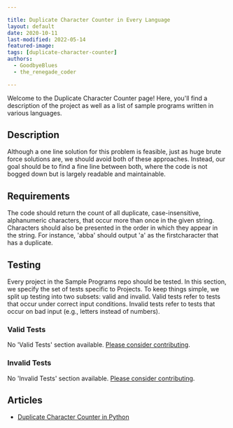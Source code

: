 ```yaml
---

title: Duplicate Character Counter in Every Language
layout: default
date: 2020-10-11
last-modified: 2022-05-14
featured-image: 
tags: [duplicate-character-counter]
authors:
  - GoodbyeBlues
  - the_renegade_coder

---
```


Welcome to the Duplicate Character Counter page! Here, you'll find a description of the project as well as a list of sample programs written in various languages.

## Description

Although a one line solution for this problem is feasible, just as 
huge brute force solutions are, we should avoid both of these 
approaches. Instead, our goal should be to find a fine line between 
both, where the code is not bogged down but is largely readable and 
maintainable.


## Requirements

The code should return the count of all duplicate, case-insensitive, 
alphanumeric characters, that occur more than once in the given string. 
Characters should also be presented in the order in which they appear 
in the string. For instance, 'abba' should output 'a' as the firstcharacter 
that has a duplicate.


## Testing

Every project in the Sample Programs repo should be tested. In this section, we specify the set of tests specific to Projects. To keep things simple, we split up testing into two subsets: valid and invalid. Valid tests refer to tests that occur under correct input conditions. Invalid tests refer to tests that occur on bad input (e.g., letters instead of numbers).

### Valid Tests

No 'Valid Tests' section available. [Please consider contributing](https://github.com/TheRenegadeCoder/sample-programs-website).

### Invalid Tests

No 'Invalid Tests' section available. [Please consider contributing](https://github.com/TheRenegadeCoder/sample-programs-website).

## Articles

- [Duplicate Character Counter in Python](https://sampleprograms.io/projects/duplicate-character-counter/python)
